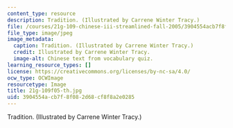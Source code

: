 ```yaml
---
content_type: resource
description: Tradition. (Illustrated by Carrene Winter Tracy.)
file: /courses/21g-109-chinese-iii-streamlined-fall-2005/3904554acb7f8f082d68cf8f8a2e0285_21g-109f05-th.jpg
file_type: image/jpeg
image_metadata:
  caption: Tradition. (Illustrated by Carrene Winter Tracy.)
  credit: Illustrated by Carrene Winter Tracy.
  image-alt: Chinese text from vocabulary quiz.
learning_resource_types: []
license: https://creativecommons.org/licenses/by-nc-sa/4.0/
ocw_type: OCWImage
resourcetype: Image
title: 21g-109f05-th.jpg
uid: 3904554a-cb7f-8f08-2d68-cf8f8a2e0285
---
```

Tradition. (Illustrated by Carrene Winter Tracy.)
